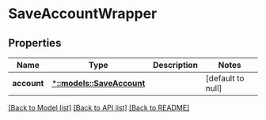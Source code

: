 # SaveAccountWrapper

## Properties
Name | Type | Description | Notes
------------ | ------------- | ------------- | -------------
**account** | [***::models::SaveAccount**](SaveAccount.md) |  | [default to null]

[[Back to Model list]](../README.md#documentation-for-models) [[Back to API list]](../README.md#documentation-for-api-endpoints) [[Back to README]](../README.md)


